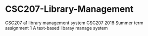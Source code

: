 # CSC207-Library-Management
CSC207 a1 library management system
CSC207 2018 Summer term assignment 1
A text-based libaray manage system
